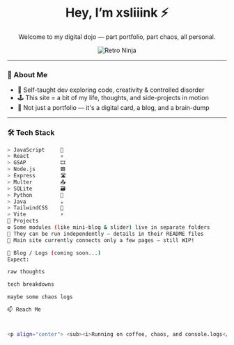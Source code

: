 <h1 align="center">Hey, I’m xsliiink ⚡</h1>
<p align="center">Welcome to my digital dojo — part portfolio, part chaos, all personal.</p>

<p align="center">
  <img src="https://media.tenor.com/fj93XzVqqR0AAAAC/ninja-retro.gif" alt="Retro Ninja" />
</p>

---

### 💾 About Me

- 🧠 Self-taught dev exploring code, creativity & controlled disorder  
- 🕹 This site = a bit of my life, thoughts, and side-projects in motion  
- 💬 Not just a portfolio — it's a digital card, a blog, and a brain-dump

---

### 🛠 Tech Stack

```bash
> JavaScript     📜
> React          ⚛️
> GSAP           🎞️
> Node.js        🟩
> Express        🛣️
> Multer         📤
> SQLite         🗃️
> Python         🐍
> Java           ☕
> TailwindCSS    🎨
> Vite           ⚡
📂 Projects
⚙️ Some modules (like mini-blog & slider) live in separate folders
🧪 They can be run independently — details in their README files
🚧 Main site currently connects only a few pages — still WIP!

📝 Blog / Logs (coming soon...)
Expect:

raw thoughts

tech breakdowns

maybe some chaos logs

📫 Reach Me



<p align="center"> <sub><i>Running on coffee, chaos, and console.logs</i></sub> </p> ```
